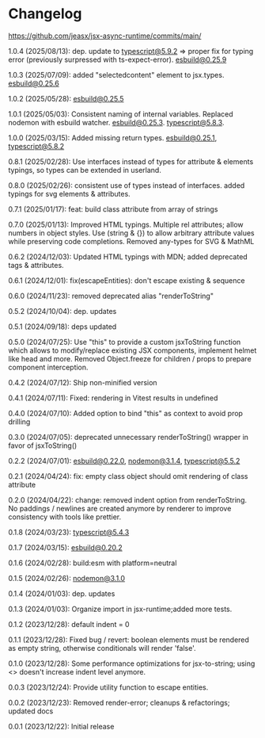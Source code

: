 # Changelog

<https://github.com/jeasx/jsx-async-runtime/commits/main/>

1.0.4 (2025/08/13): dep. update to typescript@5.9.2 => proper fix for typing error (previously surpressed with ts-expect-error). esbuild@0.25.9

1.0.3 (2025/07/09): added "selectedcontent" element to jsx.types. esbuild@0.25.6

1.0.2 (2025/05/28): esbuild@0.25.5

1.0.1 (2025/05/03): Consistent naming of internal variables. Replaced nodemon with esbuild watcher. esbuild@0.25.3. typescript@5.8.3.

1.0.0 (2025/03/15): Added missing return types. esbuild@0.25.1, typescript@5.8.2

0.8.1 (2025/02/28): Use interfaces instead of types for attribute & elements typings, so types can be extended in userland.

0.8.0 (2025/02/26): consistent use of types instead of interfaces. added typings for svg elements & attributes.

0.7.1 (2025/01/17): feat: build class attribute from array of strings

0.7.0 (2025/01/13): Improved HTML typings. Multiple rel attributes; allow numbers in object styles. Use (string & {}) to allow arbitrary attribute values while preserving code completions. Removed any-types for SVG & MathML

0.6.2 (2024/12/03): Updated HTML typings with MDN; added deprecated tags & attributes.

0.6.1 (2024/12/01): fix(escapeEntities): don't escape existing &amp; sequence

0.6.0 (2024/11/23): removed deprecated alias "renderToString"

0.5.2 (2024/10/04): dep. updates

0.5.1 (2024/09/18): deps updated

0.5.0 (2024/07/25): Use "this" to provide a custom jsxToString function which allows to modify/replace existing JSX components, implement helmet like head and more. Removed Object.freeze for children / props to prepare component interception.

0.4.2 (2024/07/12): Ship non-minified version

0.4.1 (2024/07/11): Fixed: rendering in Vitest results in undefined

0.4.0 (2024/07/10): Added option to bind "this" as context to avoid prop drilling

0.3.0 (2024/07/05): deprecated unnecessary renderToString() wrapper in favor of jsxToString()

0.2.2 (2024/07/01): esbuild@0.22.0, nodemon@3.1.4, typescript@5.5.2

0.2.1 (2024/04/24): fix: empty class object should omit rendering of class attribute

0.2.0 (2024/04/22): change: removed indent option from renderToString. No paddings / newlines are created anymore by renderer to improve consistency with tools like prettier.

0.1.8 (2024/03/23): typescript@5.4.3

0.1.7 (2024/03/15): esbuild@0.20.2

0.1.6 (2024/02/28): build:esm with platform=neutral

0.1.5 (2024/02/26): nodemon@3.1.0

0.1.4 (2024/01/03): dep. updates

0.1.3 (2024/01/03): Organize import in jsx-runtime;added more tests.

0.1.2 (2023/12/28): default indent = 0

0.1.1 (2023/12/28): Fixed bug / revert: boolean elements must be rendered as empty string, otherwise conditionals will render 'false'.

0.1.0 (2023/12/28): Some performance optimizations for jsx-to-string; using <> doesn't increase indent level anymore.

0.0.3 (2023/12/24): Provide utility function to escape entities.

0.0.2 (2023/12/23): Removed render-error; cleanups & refactorings; updated docs

0.0.1 (2023/12/22): Initial release
